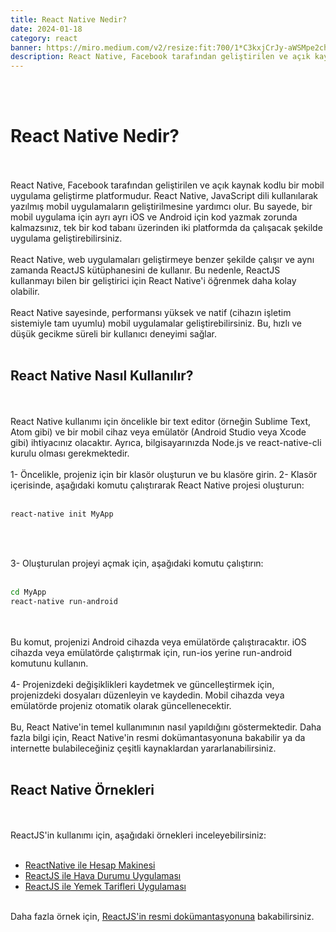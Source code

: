 ```yaml
---
title: React Native Nedir?
date: 2024-01-18
category: react
banner: https://miro.medium.com/v2/resize:fit:700/1*C3kxjCrJy-aWSMpe2chfaA.png
description: React Native, Facebook tarafından geliştirilen ve açık kaynak kodlu bir mobil uygulama geliştirme platformudur. React Native, JavaScript dili kullanılarak yazılmış mobil uygulamaların geliştirilmesine yardımcı olur. Bu sayede, bir mobil uygulama için ayrı ayrı iOS ve Android için kod yazmak zorunda kalmazsınız, tek bir kod tabanı üzerinden iki platformda da çalışacak şekilde uygulama geliştirebilirsiniz.
---
```

<br/><br/>

# React Native Nedir?
<br/><br/>
React Native, Facebook tarafından geliştirilen ve açık kaynak kodlu bir mobil uygulama geliştirme platformudur. React Native, JavaScript dili kullanılarak yazılmış mobil uygulamaların geliştirilmesine yardımcı olur. Bu sayede, bir mobil uygulama için ayrı ayrı iOS ve Android için kod yazmak zorunda kalmazsınız, tek bir kod tabanı üzerinden iki platformda da çalışacak şekilde uygulama geliştirebilirsiniz.
<br/><br/>
React Native, web uygulamaları geliştirmeye benzer şekilde çalışır ve aynı zamanda ReactJS kütüphanesini de kullanır. Bu nedenle, ReactJS kullanmayı bilen bir geliştirici için React Native'i öğrenmek daha kolay olabilir.
<br/><br/>
React Native sayesinde, performansı yüksek ve natif (cihazın işletim sistemiyle tam uyumlu) mobil uygulamalar geliştirebilirsiniz. Bu, hızlı ve düşük gecikme süreli bir kullanıcı deneyimi sağlar.
<br/><br/>

## React Native Nasıl Kullanılır?
<br/><br/>
React Native kullanımı için öncelikle bir text editor (örneğin Sublime Text, Atom gibi) ve bir mobil cihaz veya emülatör (Android Studio veya Xcode gibi) ihtiyacınız olacaktır. Ayrıca, bilgisayarınızda Node.js ve react-native-cli kurulu olması gerekmektedir.
<br/><br/>
1- Öncelikle, projeniz için bir klasör oluşturun ve bu klasöre girin.
2- Klasör içerisinde, aşağıdaki komutu çalıştırarak React Native projesi oluşturun:
<br/><br/>

```bash
react-native init MyApp
```
<br/><br/>

3- Oluşturulan projeyi açmak için, aşağıdaki komutu çalıştırın:
<br/><br/>

```bash
cd MyApp
react-native run-android
```
<br/><br/>
Bu komut, projenizi Android cihazda veya emülatörde çalıştıracaktır. iOS cihazda veya emülatörde çalıştırmak için, run-ios yerine run-android komutunu kullanın.
<br/><br/>
4- Projenizdeki değişiklikleri kaydetmek ve güncelleştirmek için, projenizdeki dosyaları düzenleyin ve kaydedin. Mobil cihazda veya emülatörde projeniz otomatik olarak güncellenecektir.
<br/><br/>
Bu, React Native'in temel kullanımının nasıl yapıldığını göstermektedir. Daha fazla bilgi için, React Native'in resmi dokümantasyonuna bakabilir ya da internette bulabileceğiniz çeşitli kaynaklardan yararlanabilirsiniz.
<br/><br/>

## React Native Örnekleri
<br/><br/>
ReactJS'in kullanımı için, aşağıdaki örnekleri inceleyebilirsiniz:
<br/><br/>

- [ReactNative ile Hesap Makinesi](https://www.youtube.com/watch?v=_fYgGS46h2w)
- [ReactJS ile Hava Durumu Uygulaması](https://www.youtube.com/watch?v=NiNLPZsRruY)
- [ReactJS ile Yemek Tarifleri Uygulaması](https://www.youtube.com/watch?v=mSMvVWTu1iM)
<br/><br/>

Daha fazla örnek için, [ReactJS'in resmi dokümantasyonuna](https://reactjs.org/) bakabilirsiniz.
